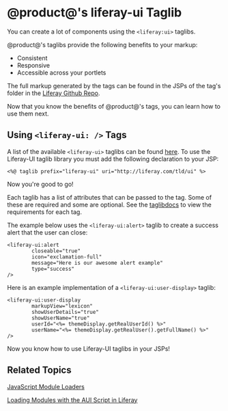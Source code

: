 # @product@'s liferay-ui Taglib

You can create a lot of components using the `<liferay:ui>` taglibs.

@product@'s taglibs provide the following benefits to your markup:

- Consistent
- Responsive
- Accessible across your portlets

The full markup generated by the tags can be found in the JSPs of the tag's 
folder in the [Liferay Github Repo](https://github.com/liferay/liferay-portal/tree/master/portal-web/docroot/html/taglib/ui).

Now that you know the benefits of @product@'s tags, you can learn how to use
them next.

## Using `<liferay-ui: />` Tags [](id=using-liferay-ui-tags)

A list of the available `<liferay-ui>` taglibs can be found [here](https://docs.liferay.com/portal/7.0/taglibs/util-taglib/). 
To use the Liferay-UI taglib library you must add the following declaration to
your JSP:

    <%@ taglib prefix="liferay-ui" uri="http://liferay.com/tld/ui" %>

Now you're good to go!

Each taglib has a list of attributes that can be passed to the tag. Some of
these are required and some are optional. See the
[taglibdocs](https://docs.liferay.com/portal/7.0-latest/taglibs/util-taglib/liferay-ui/tld-summary.html) 
to view the requirements for each tag.

The example below uses the `<liferay-ui:alert>` taglib to create a success alert
that the user can close:

    <liferay-ui:alert
            closeable="true"
            icon="exclamation-full"
            message="Here is our awesome alert example"
            type="success"
    />

Here is an example implementation of a `<liferay-ui:user-display>` taglib:

    <liferay-ui:user-display
            markupView="lexicon"
            showUserDetails="true"
            showUserName="true"
            userId="<%= themeDisplay.getRealUserId() %>"
            userName="<%= themeDisplay.getRealUser().getFullName() %>"
    />
 
Now you know how to use Liferay-UI taglibs in your JSPs!
 
## Related Topics

[JavaScript Module Loaders](/develop/tutorials/-/knowledge_base/7-0/javascript-module-loaders)

[Loading Modules with the AUI Script in Liferay](/develop/tutorials/-/knowledge_base/7-0/loading-modules-with-aui-script-in-liferay)

<!-- Liferay-Util taglib tutorial link to go here -->
